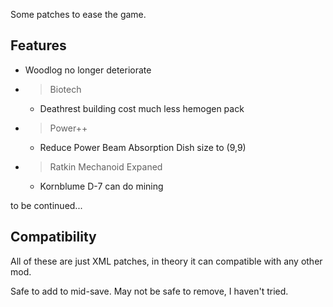 Some patches to ease the game.

## Features

- Woodlog no longer deteriorate
- > Biotech
    - Deathrest building cost much less hemogen pack
- > Power++
    - Reduce Power Beam Absorption Dish size to (9,9)
- > Ratkin Mechanoid Expaned
    - Kornblume D-7 can do mining

to be continued...

## Compatibility

All of these are just XML patches, in theory it can compatible with any other mod.

Safe to add to mid-save. May not be safe to remove, I haven't tried.
